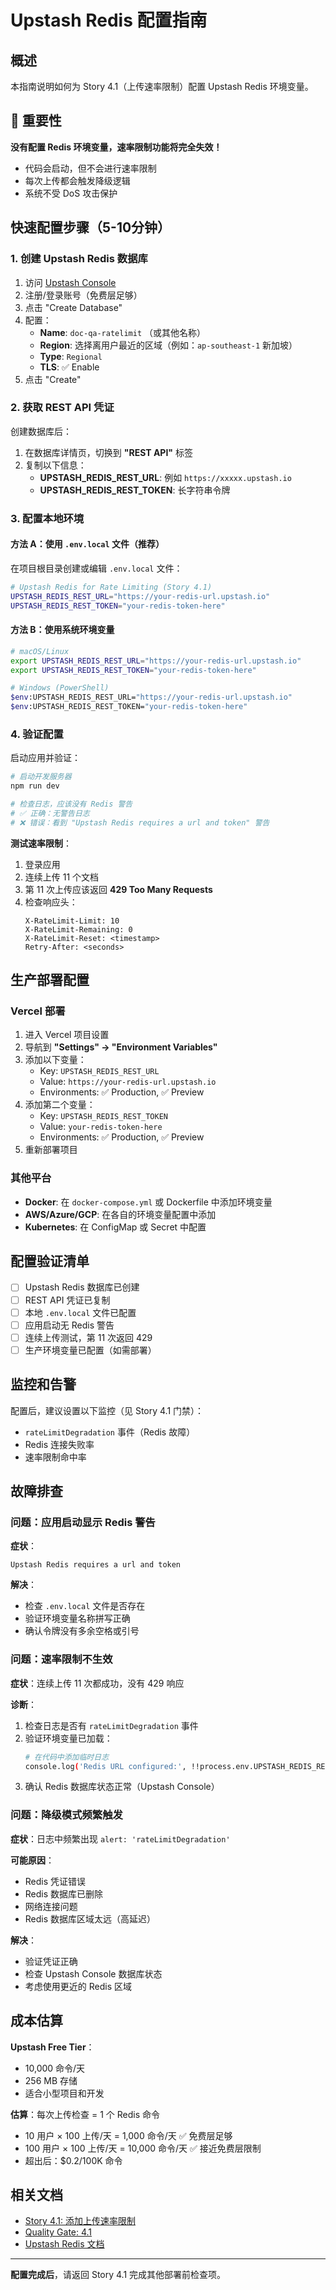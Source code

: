 # Upstash Redis 配置指南

## 概述

本指南说明如何为 Story 4.1（上传速率限制）配置 Upstash Redis 环境变量。

## 🚨 重要性

**没有配置 Redis 环境变量，速率限制功能将完全失效！**

- 代码会启动，但不会进行速率限制
- 每次上传都会触发降级逻辑
- 系统不受 DoS 攻击保护

## 快速配置步骤（5-10分钟）

### 1. 创建 Upstash Redis 数据库

1. 访问 [Upstash Console](https://console.upstash.com/)
2. 注册/登录账号（免费层足够）
3. 点击 "Create Database"
4. 配置：
   - **Name**: `doc-qa-ratelimit` （或其他名称）
   - **Region**: 选择离用户最近的区域（例如：`ap-southeast-1` 新加坡）
   - **Type**: `Regional`
   - **TLS**: ✅ Enable
5. 点击 "Create"

### 2. 获取 REST API 凭证

创建数据库后：

1. 在数据库详情页，切换到 **"REST API"** 标签
2. 复制以下信息：
   - **UPSTASH_REDIS_REST_URL**: 例如 `https://xxxxx.upstash.io`
   - **UPSTASH_REDIS_REST_TOKEN**: 长字符串令牌

### 3. 配置本地环境

#### 方法 A：使用 `.env.local` 文件（推荐）

在项目根目录创建或编辑 `.env.local` 文件：

```bash
# Upstash Redis for Rate Limiting (Story 4.1)
UPSTASH_REDIS_REST_URL="https://your-redis-url.upstash.io"
UPSTASH_REDIS_REST_TOKEN="your-redis-token-here"
```

#### 方法 B：使用系统环境变量

```bash
# macOS/Linux
export UPSTASH_REDIS_REST_URL="https://your-redis-url.upstash.io"
export UPSTASH_REDIS_REST_TOKEN="your-redis-token-here"

# Windows (PowerShell)
$env:UPSTASH_REDIS_REST_URL="https://your-redis-url.upstash.io"
$env:UPSTASH_REDIS_REST_TOKEN="your-redis-token-here"
```

### 4. 验证配置

启动应用并验证：

```bash
# 启动开发服务器
npm run dev

# 检查日志，应该没有 Redis 警告
# ✅ 正确：无警告日志
# ❌ 错误：看到 "Upstash Redis requires a url and token" 警告
```

**测试速率限制**：

1. 登录应用
2. 连续上传 11 个文档
3. 第 11 次上传应该返回 **429 Too Many Requests**
4. 检查响应头：
   ```
   X-RateLimit-Limit: 10
   X-RateLimit-Remaining: 0
   X-RateLimit-Reset: <timestamp>
   Retry-After: <seconds>
   ```

## 生产部署配置

### Vercel 部署

1. 进入 Vercel 项目设置
2. 导航到 **"Settings" → "Environment Variables"**
3. 添加以下变量：
   - Key: `UPSTASH_REDIS_REST_URL`
   - Value: `https://your-redis-url.upstash.io`
   - Environments: ✅ Production, ✅ Preview
4. 添加第二个变量：
   - Key: `UPSTASH_REDIS_REST_TOKEN`
   - Value: `your-redis-token-here`
   - Environments: ✅ Production, ✅ Preview
5. 重新部署项目

### 其他平台

- **Docker**: 在 `docker-compose.yml` 或 Dockerfile 中添加环境变量
- **AWS/Azure/GCP**: 在各自的环境变量配置中添加
- **Kubernetes**: 在 ConfigMap 或 Secret 中配置

## 配置验证清单

- [ ] Upstash Redis 数据库已创建
- [ ] REST API 凭证已复制
- [ ] 本地 `.env.local` 文件已配置
- [ ] 应用启动无 Redis 警告
- [ ] 连续上传测试，第 11 次返回 429
- [ ] 生产环境变量已配置（如需部署）

## 监控和告警

配置后，建议设置以下监控（见 Story 4.1 门禁）：

- `rateLimitDegradation` 事件（Redis 故障）
- Redis 连接失败率
- 速率限制命中率

## 故障排查

### 问题：应用启动显示 Redis 警告

**症状**：
```
Upstash Redis requires a url and token
```

**解决**：
- 检查 `.env.local` 文件是否存在
- 验证环境变量名称拼写正确
- 确认令牌没有多余空格或引号

### 问题：速率限制不生效

**症状**：连续上传 11 次都成功，没有 429 响应

**诊断**：
1. 检查日志是否有 `rateLimitDegradation` 事件
2. 验证环境变量已加载：
   ```bash
   # 在代码中添加临时日志
   console.log('Redis URL configured:', !!process.env.UPSTASH_REDIS_REST_URL)
   ```
3. 确认 Redis 数据库状态正常（Upstash Console）

### 问题：降级模式频繁触发

**症状**：日志中频繁出现 `alert: 'rateLimitDegradation'`

**可能原因**：
- Redis 凭证错误
- Redis 数据库已删除
- 网络连接问题
- Redis 数据库区域太远（高延迟）

**解决**：
- 验证凭证正确
- 检查 Upstash Console 数据库状态
- 考虑使用更近的 Redis 区域

## 成本估算

**Upstash Free Tier**：
- 10,000 命令/天
- 256 MB 存储
- 适合小型项目和开发

**估算**：每次上传检查 = 1 个 Redis 命令
- 10 用户 × 100 上传/天 = 1,000 命令/天 ✅ 免费层足够
- 100 用户 × 100 上传/天 = 10,000 命令/天 ✅ 接近免费层限制
- 超出后：$0.2/100K 命令

## 相关文档

- [Story 4.1: 添加上传速率限制](../stories/4.1-upload-rate-limit.md)
- [Quality Gate: 4.1](../qa/gates/4.1-upload-rate-limit.yml)
- [Upstash Redis 文档](https://docs.upstash.com/redis)

---

**配置完成后**，请返回 Story 4.1 完成其他部署前检查项。




